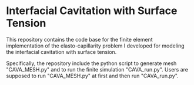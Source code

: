 # Interfacial Cavitation with Surface Tension

This repository contains the code base for the finite element implementation of the elasto-capillarity problem I developed for modeling the interfacial cavitation with surface tension.

Specifically, the repository include the python script to generate mesh "CAVA_MESH.py" and to run the finite simulation "CAVA_run.py". Users are supposed to run "CAVA_MESH.py" at first and then run "CAVA_run.py".
